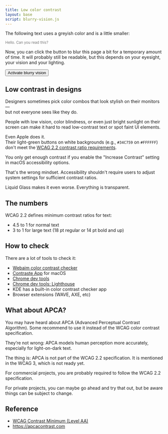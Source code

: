 ```yaml
---
title: Low color contrast
layout: base
script: blurry-vision.js
---
```


The following text uses a greyish color and is a little smaller:

<span style="color: #777; font-size: smaller;">Hello. Can you read this?</span>

Now, you can click the button to blur this page a bit for a temporary amount of time.
It will probably still be readable, but this depends on your eyesight, your vision
and your lighting.

<button id="blurButton"> Activate blurry vision </button>

## Low contrast in designs

Designers sometimes pick color combos that look stylish on their monitors —  
but not everyone sees like they do.  

People with low vision, color blindness, or even just bright
sunlight on their screen can make it hard to read low-contrast text
or spot faint UI elements.

Even Apple does it.  
Their light-green buttons on white backgrounds (e.g., `#34C759` on `#FFFFFF`)  
don't meet the [WCAG 2.2 contrast ratio requirements](https://www.w3.org/WAI/WCAG22/Understanding/contrast-minimum).

You only get enough contrast if you enable the "Increase Contrast"
setting in macOS accessibility options.

That's the wrong mindset. Accessibility shouldn't require users to adjust
system settings for sufficient contrast ratios.

Liquid Glass makes it even worse. Everything is transparent.

## The numbers

WCAG 2.2 defines minimum contrast ratios for text:

- 4.5 to 1 for normal text  
- 3 to 1 for large text (18 pt regular or 14 pt bold and up)

## How to check

There are a lot of tools to check it:

- [Webaim color contrast checker](https://webaim.org/resources/contrastchecker/)
- [Contraste App](https://contrasteapp.com) for macOS
- [Chrome dev tools](https://developer.chrome.com/blog/devtools-tips-5)
- [Chrome dev tools: Lighthouse](https://developer.chrome.com/docs/lighthouse/overview)
- KDE has a built-in color contrast checker app
- Browser extensions (WAVE, AXE, etc)

## What about APCA?

You may have heard about APCA (Advanced Perceptual Contrast Algorithm).
Some recommend to use it instead of the WCAG color contrast specification.

They’re not wrong: APCA models human perception more accurately,
especially for light-on-dark text.

The thing is: APCA is not part of the WCAG 2.2 specification.
It is mentioned in the WCAG 3, which is not ready yet.

For commercial projects, you are probably required to follow the
WCAG 2.2 specification.

For private projects, you can maybe go ahead and try that out,
but be aware things can be subject to change.

## Reference

- [WCAG Contrast Minimum (Level AA)](https://www.w3.org/WAI/WCAG22/Understanding/contrast-minimum)
- <https://apcacontrast.com>
